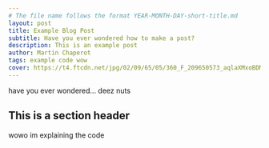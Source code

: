 ```yaml
---
# The file name follows the format YEAR-MONTH-DAY-short-title.md
layout: post
title: Example Blog Post
subtitle: Have you ever wondered how to make a post?
description: This is an example post
author: Martin Chaperot
tags: example code wow
cover: https://t4.ftcdn.net/jpg/02/09/65/05/360_F_209650573_aqlaXMxoBDMaXck0WQmnBryltJIwpK6F.jpg
---
```


have you ever wondered... deez nuts

## This is a section header

wowo im explaining the code

<!--
```python
import rubato as rb

def foo():
    global bar
    bar += 1

bar = 10
foo()
print(bar)
``` -->

<!-- > This is a blockquote -->
